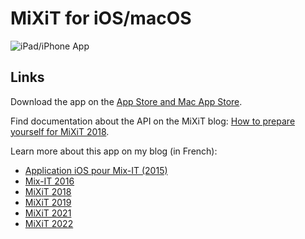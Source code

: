 # MiXiT for iOS/macOS

![iPad/iPhone App](https://www.vtourraine.net/blog/img/2023/mixit-swiftui/mixit-devices.jpg)


## Links

Download the app on the [App Store and Mac App Store](https://apps.apple.com/app/mixit-conference/id982003173).

Find documentation about the API on the MiXiT blog: [How to prepare yourself for MiXiT 2018](https://mixitconf.org/en/blog/how-to-prepare-yourself-for-mixit-2018).

Learn more about this app on my blog (in French):
- [Application iOS pour Mix-IT (2015)](http://www.vtourraine.net/blog/2015/app-mixit)
- [Mix-IT 2016](https://www.vtourraine.net/blog/2016/mixit-2016)
- [MiXiT 2018](https://www.vtourraine.net/blog/2018/mixit-2018)
- [MiXiT 2019](https://www.vtourraine.net/blog/2019/mixit-2019)
- [MiXiT 2021](https://www.vtourraine.net/blog/2021/mixit-2021)
- [MiXiT 2022](https://www.vtourraine.net/blog/2022/mixit-7)
